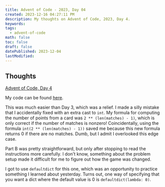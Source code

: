 ```yaml
---
title: Advent of Code - 2023, Day 04
created: 2023-12-16 04:27:11 PM
description: My thoughts on Advent of Code, 2023, Day 4.
keywords: 
tags:
  - advent-of-code
math: false
toc: false
draft: false
datePublished: 2023-12-04
lastModified:
---
```


## Thoughts

[Advent of Code, Day 4](https://adventofcode.com/2023/day/4)

My code can be found [here](https://github.com/pcheng17/advent-of-code-python/blob/main/2023/04.py).

This was much easier than Day 3, which was a relief. I made a silly mistake that I accidentally
fixed with an extra cast to `int`. My formula for computing the number of points from a card was 
`2 ** (len(matches) - 1)`, which is only correct if the number of matches is nonzero! Coincidentally, using the formula `int(2 ** (len(matches) - 1))` saved me because this new formula returns 0 if there are no matches. Dumb, but I admit I overlooked this edge case.

Part B was pretty straightforward, but only after stopping to read the instructions more carefully.
I don't know, something about the problem setup made it difficult for me to figure out how the game was changed.

I got to use `defaultdict` for this one, which was an opportunity to practice something I learned about yesterday. Turns out, one way of specifying that you want a dict where the default value is 0 is `defaultdict(lambda: 0)`.